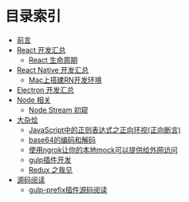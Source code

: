 # 目录索引

* [前言](README.md)
* [React 开发汇总]()
   - [React 生命周期](react/react-life-cycle.md)
* [React Native 开发汇总 ]()
   - [Mac上搭建RN开发环境](react-native/rn-dev-prepare.md)
* [Electron 开发汇总](electron/README.md)
* [Node 相关]()
   - [Node Stream 初窥](node/node-stream.md)
* [大杂烩](mix/README.md)
    - [JavaScript中的正则表达式之正向环视(正向断言)](mix/regular-expression.md)
    - [base64的编码和解码](mix/base64.md)
    - [使用ngrok让你的本地mock可以提供给外网访问](mix/ngrok.md)
    - [gulp插件开发](mix/gulp-plugin-develop.md)
    - [Redux 之我见](mix/redux-introduction.md)
* [源码阅读]()
    - [gulp-prefix插件源码阅读](source-code-read/gulp-prefix.md)